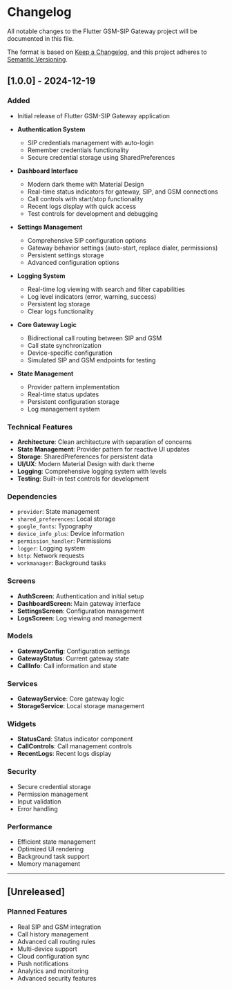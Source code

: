 # Changelog

All notable changes to the Flutter GSM-SIP Gateway project will be documented in this file.

The format is based on [Keep a Changelog](https://keepachangelog.com/en/1.0.0/),
and this project adheres to [Semantic Versioning](https://semver.org/spec/v2.0.0.html).

## [1.0.0] - 2024-12-19

### Added
- Initial release of Flutter GSM-SIP Gateway application
- **Authentication System**
  - SIP credentials management with auto-login
  - Remember credentials functionality
  - Secure credential storage using SharedPreferences

- **Dashboard Interface**
  - Modern dark theme with Material Design
  - Real-time status indicators for gateway, SIP, and GSM connections
  - Call controls with start/stop functionality
  - Recent logs display with quick access
  - Test controls for development and debugging

- **Settings Management**
  - Comprehensive SIP configuration options
  - Gateway behavior settings (auto-start, replace dialer, permissions)
  - Persistent settings storage
  - Advanced configuration options

- **Logging System**
  - Real-time log viewing with search and filter capabilities
  - Log level indicators (error, warning, success)
  - Persistent log storage
  - Clear logs functionality

- **Core Gateway Logic**
  - Bidirectional call routing between SIP and GSM
  - Call state synchronization
  - Device-specific configuration
  - Simulated SIP and GSM endpoints for testing

- **State Management**
  - Provider pattern implementation
  - Real-time status updates
  - Persistent configuration storage
  - Log management system

### Technical Features
- **Architecture**: Clean architecture with separation of concerns
- **State Management**: Provider pattern for reactive UI updates
- **Storage**: SharedPreferences for persistent data
- **UI/UX**: Modern Material Design with dark theme
- **Logging**: Comprehensive logging system with levels
- **Testing**: Built-in test controls for development

### Dependencies
- `provider`: State management
- `shared_preferences`: Local storage
- `google_fonts`: Typography
- `device_info_plus`: Device information
- `permission_handler`: Permissions
- `logger`: Logging system
- `http`: Network requests
- `workmanager`: Background tasks

### Screens
- **AuthScreen**: Authentication and initial setup
- **DashboardScreen**: Main gateway interface
- **SettingsScreen**: Configuration management
- **LogsScreen**: Log viewing and management

### Models
- **GatewayConfig**: Configuration settings
- **GatewayStatus**: Current gateway state
- **CallInfo**: Call information and state

### Services
- **GatewayService**: Core gateway logic
- **StorageService**: Local storage management

### Widgets
- **StatusCard**: Status indicator component
- **CallControls**: Call management controls
- **RecentLogs**: Recent logs display

### Security
- Secure credential storage
- Permission management
- Input validation
- Error handling

### Performance
- Efficient state management
- Optimized UI rendering
- Background task support
- Memory management

---

## [Unreleased]

### Planned Features
- Real SIP and GSM integration
- Call history management
- Advanced call routing rules
- Multi-device support
- Cloud configuration sync
- Push notifications
- Analytics and monitoring
- Advanced security features 